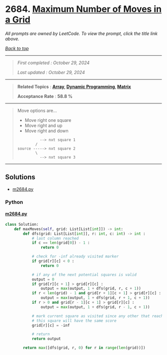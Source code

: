 # 2684. [Maximum Number of Moves in a Grid](<https://leetcode.com/problems/maximum-number-of-moves-in-a-grid>)

*All prompts are owned by LeetCode. To view the prompt, click the title link above.*

*[Back to top](<../README.md>)*

------

> *First completed : October 29, 2024*
>
> *Last updated : October 29, 2024*

------

> **Related Topics** : **[Array](<by_topic/Array.md>), [Dynamic Programming](<by_topic/Dynamic Programming.md>), [Matrix](<by_topic/Matrix.md>)**
>
> **Acceptance Rate** : **58.8 %**

------

> Move options are...
> - Move right one square
> - Move right and up
> - Move right and down
> 
> ```
>           --> nxt square 1
>         /
> source -----> nxt square 2
>         \
>           --> nxt square 3
> ```
> 

------

## Solutions

- [m2684.py](<../my-submissions/m2684.py>)
### Python
#### [m2684.py](<../my-submissions/m2684.py>)
```Python
class Solution:
    def maxMoves(self, grid: List[List[int]]) -> int:
        def dfs(grid: List[List[int]], r: int, c: int) -> int :
            # last column reached
            if c == len(grid[0]) - 1 :
                return 0

            # check for -inf already visited marker
            if grid[r][c] < 0 :
                return 0

            # if any of the next potential squares is valid
            output = 0
            if grid[r][c + 1] > grid[r][c] :
                output = max(output, 1 + dfs(grid, r, c + 1))
            if r < len(grid) - 1 and grid[r + 1][c + 1] > grid[r][c] :
                output = max(output, 1 + dfs(grid, r + 1, c + 1))
            if r > 0 and grid[r - 1][c + 1] > grid[r][c] :
                output = max(output, 1 + dfs(grid, r - 1, c + 1))

            # mark current square as visited since any other that reaches
            # this square will have the same score
            grid[r][c] = -inf

            # return
            return output

        return max([dfs(grid, r, 0) for r in range(len(grid))])

```

